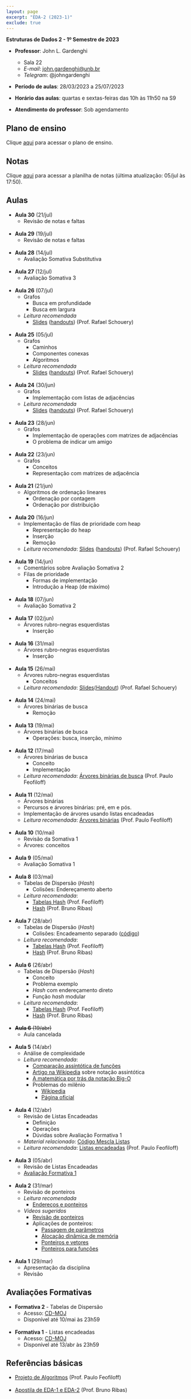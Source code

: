 ```yaml
---
layout: page
excerpt: "EDA-2 (2023-1)"
exclude: true
---
```


**Estruturas de Dados 2 - 1º Semestre de 2023**

* **Professor**: John L. Gardenghi
  + Sala 22
  + *E-mail*: john.gardenghi@unb.br
  + *Telegram*: @johngardenghi

* **Período de aulas**: 28/03/2023 a 25/07/2023
* **Horário das aulas**: quartas e sextas-feiras das 10h às 11h50 na S9
* **Atendimento do professor**: Sob agendamento

## Plano de ensino

Clique <a href="plano_eda2_23_1.pdf" target="_blank">aqui</a> para acessar o plano de ensino.

## Notas

Clique [aqui](notas.htm) para acessar a planilha de notas (última atualização: 05/jul às 17:50).

## Aulas

* **Aula 30** (21/jul)
  + Revisão de notas e faltas
<br><br>
* **Aula 29** (19/jul)
  + Revisão de notas e faltas
<br><br>
* **Aula 28** (14/jul)
  + Avaliação Somativa Substitutiva
<br><br>
* **Aula 27** (12/jul)
  + Avaliação Somativa 3
<br><br>
* **Aula 26** (07/jul)
  + Grafos
    + Busca em profundidade
    + Busca em largura
  + *Leitura recomendada*
    + <a href="" target="_blank">Slides</a> (<a href="https://www.ic.unicamp.br/~rafael/slides/mc202/unidade24-grafos-percursos-handout.pdf">handouts</a>) (Prof. Rafael Schouery)
<br><br>
* **Aula 25** (05/jul)
  + Grafos
    + Caminhos
    + Componentes conexas
    + Algoritmos
  + *Leitura recomendada*
    + <a href="" target="_blank">Slides</a> (<a href="https://www.ic.unicamp.br/~rafael/slides/mc202/unidade24-grafos-percursos-handout.pdf">handouts</a>) (Prof. Rafael Schouery)
<br><br>
* **Aula 24** (30/jun)
  + Grafos
    + Implementação com listas de adjacências
  + *Leitura recomendada*
    + <a href="https://www.ic.unicamp.br/~rafael/slides/mc202/unidade23-grafos-estrutura.pdf" target="_blank">Slides</a> (<a href="https://www.ic.unicamp.br/~rafael/slides/mc202/unidade23-grafos-estrutura-handout.pdf">handouts</a>) (Prof. Rafael Schouery)
<br><br>
* **Aula 23** (28/jun)
  + Grafos
    + Implementação de operações com matrizes de adjacências
    + O problema de indicar um amigo
<br><br>
* **Aula 22** (23/jun)
  + Grafos
    + Conceitos
    + Representação com matrizes de adjacência
<br><br>
* **Aula 21** (21/jun)
  + Algoritmos de ordenação lineares
    + Ordenação por contagem
    + Ordenação por distribuição
<br><br>
* **Aula 20** (16/jun)
  + Implementação de filas de prioridade com heap
    + Representação do heap
    + Inserção
    + Remoção
  + *Leitura recomendada*: <a href="https://www.ic.unicamp.br/~rafael/cursos/2s2019/mc202/slides/unidade21-fila-prioridade.pdf" target="_blank">Slides</a> (<a href="https://www.ic.unicamp.br/~rafael/cursos/2s2019/mc202/slides/unidade21-fila-prioridade-handout.pdf" target="_blank">handouts</a>) (Prof. Rafael Schouery)
<br><br>
* **Aula 19** (14/jun)
  + Comentários sobre Avaliação Somativa 2
  + Filas de prioridade
    + Formas de implementação
    + Introdução a Heap (de máximo)
<br><br>
* **Aula 18** (07/jun)
  + Avaliação Somativa 2
<br><br> 
* **Aula 17** (02/jun)
  + Árvores rubro-negras esquerdistas
    +  Inserção
<br><br>
* **Aula 16** (31/mai)
  + Árvores rubro-negras esquerdistas
     + Inserção
<br><br>
* **Aula 15** (26/mai)
  + Árvores rubro-negras esquerdistas
     + Conceitos
  + *Leitura recomendada*: <a href="https://www.ic.unicamp.br/~rafael/cursos/2s2019/mc202/slides/unidade19-arvores-balanceadas.pdf" target="_blank">Slides</a>(<a href="https://www.ic.unicamp.br/~rafael/cursos/2s2019/mc202/slides/unidade19-arvores-balanceadas-handout.pdf" target="_blank">Handout</a>) (Prof. Rafael Schouery)
<br><br>
* **Aula 14** (24/mai)
  + Árvores binárias de busca
    + Remoção
<br><br>
* **Aula 13** (19/mai)
  + Árvores binárias de busca
     + Operações: busca, inserção, mínimo
<br><br>
* **Aula 12** (17/mai)
  + Árvores binárias de busca
     + Conceito
     + Implementação
  + *Leitura recomendada*: <a href="https://www.ime.usp.br/~pf/algoritmos/aulas/binst.html" target="_blank">Árvores binárias de busca</a> (Prof. Paulo Feofiloff)
<br><br>
* **Aula 11** (12/mai)
  + Árvores binárias
  + Percursos e árvores binárias: pré, em e pós.
  + Implementação de árvores usando listas encadeadas
  + *Leitura recomendada*: <a href="https://www.ime.usp.br/~pf/algoritmos/aulas/bint.html" target="_blank">Árvores binárias</a> (Prof. Paulo Feofiloff)
<br><br>
* **Aula 10** (10/mai)
  + Revisão da Somativa 1
  + Árvores: conceitos
<br><br>
* **Aula 9** (05/mai)
  + Avaliação Somativa 1
<br><br>
* **Aula 8** (03/mai)
  + Tabelas de Dispersão (*Hash*)
    + Colisões: Endereçamento aberto
  + *Leitura recomendada*:
    + <a href="https://www.ime.usp.br/~pf/algoritmos/aulas/hash.html" target="_blank">Tabelas Hash</a> (Prof. Feofiloff)
    + <a href="https://www.brunoribas.com.br/apostila-eda/hashtable.html" target="_blank">Hash</a> (Prof. Bruno Ribas)
<br><br>
* **Aula 7** (28/abr)
  + Tabelas de Dispersão (*Hash*)
    + Colisões: Encadeamento separado ([código](hash_encadeamento.c))
  + *Leitura recomendada*:
    + <a href="https://www.ime.usp.br/~pf/algoritmos/aulas/hash.html" target="_blank">Tabelas Hash</a> (Prof. Feofiloff)
    + <a href="https://www.brunoribas.com.br/apostila-eda/hashtable.html" target="_blank">Hash</a> (Prof. Bruno Ribas)
<br><br>
* **Aula 6** (26/abr)
  + Tabelas de Dispersão (*Hash*)
    + Conceito
    + Problema exemplo
    + *Hash* com endereçamento direto
    + Função *hash* modular
  + *Leitura recomendada*:
    + <a href="https://www.ime.usp.br/~pf/algoritmos/aulas/hash.html" target="_blank">Tabelas Hash</a> (Prof. Feofiloff)
    + <a href="https://www.brunoribas.com.br/apostila-eda/hashtable.html" target="_blank">Hash</a> (Prof. Bruno Ribas)
<br><br>
* ~~**Aula 6** (19/abr)~~
  + Aula cancelada
<br><br>
* **Aula 5** (14/abr)
  + Análise de complexidade
  + *Leitura recomendada*:
    + <a href="https://www.ime.usp.br/~pf/analise_de_algoritmos/aulas/Oh.html" target="_blank">Comparação assintótica de funções</a>
    + <a href="https://en.wikipedia.org/wiki/Big_O_notation" target="_blank">Artigo na Wikipedia</a> sobre notação assintótica
    + <a href="https://towardsdatascience.com/the-math-behind-big-o-and-other-asymptotic-notations-64487889f33f" target="_blank">A matemática por trás da notação Big-O</a>
    + Problemas do milênio
      + <a href="https://pt.wikipedia.org/wiki/Problemas_do_Pr%C3%A9mio_Millennium" target="_blank">Wikipedia</a>
      + <a href="https://www.claymath.org/millennium-problems/millennium-prize-problems" target="_blank">Página oficial</a>
<br><br>
* **Aula 4** (12/abr)
  + Revisão de Listas Encadeadas
    + Definição
    + Operações
    + Dúvidas sobre Avaliação Formativa 1
  + *Material relacionado*: <a href="mescla_lista.c">Código Mescla Listas</a>
  + *Leitura recomendada*: <a href="https://www.ime.usp.br/~pf/algoritmos/aulas/lista.html" target="_blank">Listas encadeadas</a> (Prof. Paulo Feofiloff)
<br><br>
* **Aula 3** (05/abr)
  + Revisão de Listas Encadeadas
  + <a href="https://moj.naquadah.com.br/cgi-bin/contest.sh/jl_eda2_t01_f1_2023_1" target="_blank">Avaliação Formativa 1</a>
<br><br>
* **Aula 2** (31/mar)
  + Revisão de ponteiros
  + *Leitura recomendada*
    + <a href="https://www.ime.usp.br/~pf/algoritmos/aulas/pont.html" target="_blank">Endereços e ponteiros</a>
  + *Vídeos sugeridos*
    + <a href="https://youtu.be/r3ooCq07dOA" target="_blank">Revisão de ponteiros</a>
    + Aplicações de ponteiros:
      + <a href="https://web.microsoftstream.com/video/0b127270-4078-465c-96e9-c0b60b84a2ec" target="_blank">Passagem de parâmetros</a>
      + <a href="https://web.microsoftstream.com/video/d13206d2-ad31-4343-9515-8b7a075314da" target="_blank">Alocação dinâmica de memória</a>
      + <a href="https://web.microsoftstream.com/video/24a54429-1540-4d47-b5b1-f75a035d2f57" target="_blank">Ponteiros e vetores</a>
      + <a href="https://web.microsoftstream.com/video/3fa477cc-bd11-47ca-ba8c-ee7e5ba470f5" target="_blank">Ponteiros para funções</a>
<br><br>
* **Aula 1** (29/mar)
  + Apresentação da disciplina
  + Revisão

## Avaliações Formativas

* **Formativa 2** - Tabelas de Dispersão
  + Acesso: <a href="https://moj.naquadah.com.br/cgi-bin/contest.sh/jl_eda2_t01_f2_2023_1" target="_blank">CD-MOJ</a>
  + Disponível até 10/mai às 23h59
<br><br>
* **Formativa 1** - Listas encadeadas
  + Acesso: <a href="https://moj.naquadah.com.br/cgi-bin/contest.sh/jl_eda2_t01_f1_2023_1" target="_blank">CD-MOJ</a>
  + Disponível até 13/abr às 23h59

## Referências básicas

* <a href="https://www.ime.usp.br/~pf/algoritmos/index.html" target="_blank">Projeto de Algoritmos</a> (Prof. Paulo Feofiloff)
<br><br>
* <a href="https://www.brunoribas.com.br/apostila-eda/" target="_blank">Apostila de EDA-1 e EDA-2</a> (Prof. Bruno Ribas)

